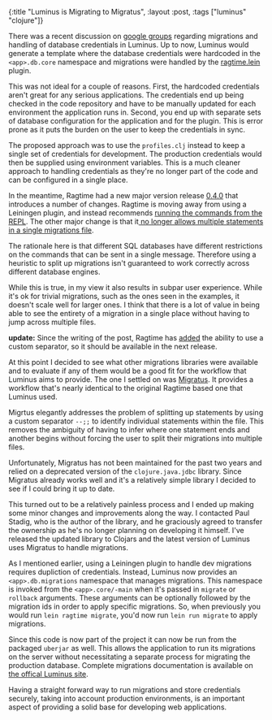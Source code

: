 {:title "Luminus is Migrating to Migratus",
 :layout :post,
 :tags ["luminus" "clojure"]}
 
There was a recent discussion on [google groups](https://groups.google.com/forum/#!topic/luminusweb/rRJYbyUOKAY) regarding migrations and handling of database credentials in Luminus. Up to now, Luminus would generate a template where the database credentials were hardcoded in the `<app>.db.core` namespace and migrations were handled by the [ragtime.lein](https://github.com/weavejester/ragtime/tree/0.3/ragtime.lein) plugin.

This was not ideal for a couple of reasons. First, the hardcoded credentials aren't great for any serious applications. The credentials end up being checked in the code repository and have to be manually updated for each environment the application runs in. Second, you end up with separate sets of database configuration for the application and for the plugin. This is error prone as it puts the burden on the user to keep the credentials in sync.

The proposed approach was to use the `profiles.clj` instead to keep a single set of credentials for development. The production credentials would then be supplied using environment variables. This is a much cleaner approach to handling credentials as they're no longer part of the code and can be configured in a single place.
 
In the meantime, Ragtime had a new major version release [0.4.0](https://github.com/weavejester/ragtime) that introduces a number of changes. Ragtime is moving away from using a Leiningen plugin, and instead recommends [running the commands from the REPL](https://github.com/weavejester/ragtime/wiki/Leiningen-Integration). The other major change is that it[ no longer allows multiple statements  in a single migrations file](https://github.com/weavejester/ragtime/wiki/SQL-Migrations#sql).
 
 The rationale here is that different SQL databases have different restrictions on the commands that can be sent in a single message. Therefore using a heuristic to split up migrations isn't guaranteed to work correctly across different database engines.
 
 While this is true, in my view it also results in subpar user experience. While it's ok for trivial migrations, such as the ones seen in the examples, it doesn't scale well for larger ones. I think that there is a lot of value in being able to see the entirety of a migration in a single place without having to jump across multiple files.
 
 **update:** Since the writing of the post, Ragtime has [added](https://github.com/weavejester/ragtime/commit/eea75fcfc1a6d51c28bfb9dc58540a842f2111d5) the ability to use a custom separator, so it should be available in the next release.
 
At this point I decided to see what other migrations libraries were available and to evaluate if any of them would be a good fit for the workflow that Luminus aims to provide. The one I settled on was [Migratus](https://github.com/pjstadig/migratus). It provides a workflow that's nearly identical to the original Ragtime based one that Luminus used.

Migrtus elegantly addresses the problem of splitting up statements by using a custom separator `--;;` to identify individual statements within the file. This removes the ambiguity of having to infer where one statement ends and another begins without forcing the user to split their migrations into multiple files.

Unfortunately, Migratus has not been maintained for the past two years and relied on a deprecated version of the `clojure.java.jdbc` library. Since Migratus already works well and it's a relatively simple library I decided to see if I could bring it up to date.

This turned out to be a relatively painless process and I ended up making some minor changes and improvements along the way. I contacted Paul Stadig, who is the author of the library, and he graciously agreed to transfer the ownership as he's no longer planning on developing it himself. I've released the updated library to Clojars and the latest version of Luminus uses Migratus to handle migrations.

As I mentioned earlier, using a Leiningen plugin to handle dev migrations requires dupliction of credentials. Instead, Luminus now provides an `<app>.db.migrations` namespace that manages migrations. This namespace is invoked from the `<app>.core/-main` when it's passed in `migrate` or `rollback` arguments. These arguments can be optionally followed by the migration ids in order to apply specific migrations. So, when previously you would run `lein ragtime migrate`, you'd now run `lein run migrate` to apply migrations.

Since this code is now part of the project it can now be run from the packaged `uberjar` as well. This allows the application to run its migrations on the server without necessitating a separate process for migrating the production database. Complete migrations documentation is available on [the offical Luminus site](http://www.luminusweb.net/docs/migrations.md).

Having a straight forward way to run migrations and store credentials securely, taking into account production environments, is an important aspect of providing a solid base for developing web applications.